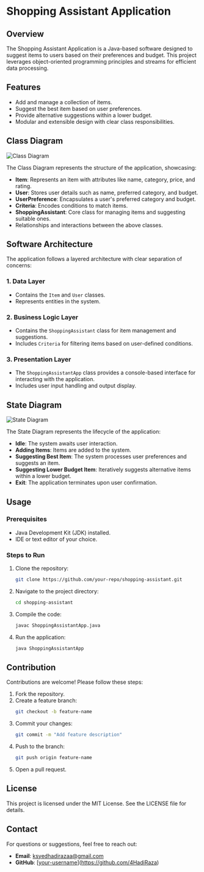 # Shopping Assistant Application

## Overview
The Shopping Assistant Application is a Java-based software designed to suggest items to users based on their preferences and budget. This project leverages object-oriented programming principles and streams for efficient data processing.

## Features
- Add and manage a collection of items.
- Suggest the best item based on user preferences.
- Provide alternative suggestions within a lower budget.
- Modular and extensible design with clear class responsibilities.

## Class Diagram
![Class Diagram](path/to/class-diagram.png)

The Class Diagram represents the structure of the application, showcasing:
- **Item**: Represents an item with attributes like name, category, price, and rating.
- **User**: Stores user details such as name, preferred category, and budget.
- **UserPreference**: Encapsulates a user's preferred category and budget.
- **Criteria**: Encodes conditions to match items.
- **ShoppingAssistant**: Core class for managing items and suggesting suitable ones.
- Relationships and interactions between the above classes.

## Software Architecture
The application follows a layered architecture with clear separation of concerns:

### 1. **Data Layer**
- Contains the `Item` and `User` classes.
- Represents entities in the system.

### 2. **Business Logic Layer**
- Contains the `ShoppingAssistant` class for item management and suggestions.
- Includes `Criteria` for filtering items based on user-defined conditions.

### 3. **Presentation Layer**
- The `ShoppingAssistantApp` class provides a console-based interface for interacting with the application.
- Includes user input handling and output display.

## State Diagram
![State Diagram](path/to/state-diagram.png)

The State Diagram represents the lifecycle of the application:
- **Idle**: The system awaits user interaction.
- **Adding Items**: Items are added to the system.
- **Suggesting Best Item**: The system processes user preferences and suggests an item.
- **Suggesting Lower Budget Item**: Iteratively suggests alternative items within a lower budget.
- **Exit**: The application terminates upon user confirmation.

## Usage
### Prerequisites
- Java Development Kit (JDK) installed.
- IDE or text editor of your choice.

### Steps to Run
1. Clone the repository:
   ```bash
   git clone https://github.com/your-repo/shopping-assistant.git
   ```
2. Navigate to the project directory:
   ```bash
   cd shopping-assistant
   ```
3. Compile the code:
   ```bash
   javac ShoppingAssistantApp.java
   ```
4. Run the application:
   ```bash
   java ShoppingAssistantApp
   ```

## Contribution
Contributions are welcome! Please follow these steps:
1. Fork the repository.
2. Create a feature branch:
   ```bash
   git checkout -b feature-name
   ```
3. Commit your changes:
   ```bash
   git commit -m "Add feature description"
   ```
4. Push to the branch:
   ```bash
   git push origin feature-name
   ```
5. Open a pull request.

## License
This project is licensed under the MIT License. See the LICENSE file for details.

## Contact
For questions or suggestions, feel free to reach out:
- **Email**: ksyedhadirazaa@gmail.com
- **GitHub**: [[your-username](https://github.com/your-username)](https://github.com/4HadiRaza)

